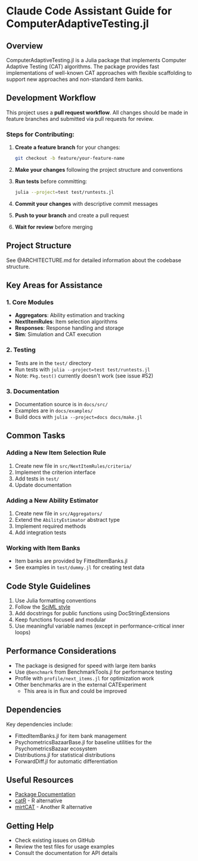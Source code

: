 # Claude Code Assistant Guide for ComputerAdaptiveTesting.jl

## Overview

ComputerAdaptiveTesting.jl is a Julia package that implements Computer Adaptive Testing (CAT) algorithms. The package provides fast implementations of well-known CAT approaches with flexible scaffolding to support new approaches and non-standard item banks.

## Development Workflow

This project uses a **pull request workflow**. All changes should be made in feature branches and submitted via pull requests for review.

### Steps for Contributing:

1. **Create a feature branch** for your changes:
   ```bash
   git checkout -b feature/your-feature-name
   ```

2. **Make your changes** following the project structure and conventions

3. **Run tests** before committing:
   ```bash
   julia --project=test test/runtests.jl
   ```

4. **Commit your changes** with descriptive commit messages

5. **Push to your branch** and create a pull request

6. **Wait for review** before merging

## Project Structure

See @ARCHITECTURE.md for detailed information about the codebase structure.

## Key Areas for Assistance

### 1. Core Modules
- **Aggregators**: Ability estimation and tracking
- **NextItemRules**: Item selection algorithms
- **Responses**: Response handling and storage
- **Sim**: Simulation and CAT execution

### 2. Testing
- Tests are in the `test/` directory
- Run tests with `julia --project=test test/runtests.jl`
- Note: `Pkg.test()` currently doesn't work (see issue #52)

### 3. Documentation
- Documentation source is in `docs/src/`
- Examples are in `docs/examples/`
- Build docs with `julia --project=docs docs/make.jl`

## Common Tasks

### Adding a New Item Selection Rule
1. Create new file in `src/NextItemRules/criteria/`
2. Implement the criterion interface
3. Add tests in `test/`
4. Update documentation

### Adding a New Ability Estimator
1. Create new file in `src/Aggregators/`
2. Extend the `AbilityEstimator` abstract type
3. Implement required methods
4. Add integration tests

### Working with Item Banks
- Item banks are provided by FittedItemBanks.jl
- See examples in `test/dummy.jl` for creating test data

## Code Style Guidelines

1. Use Julia formatting conventions
2. Follow the [SciML style](https://docs.sciml.ai/SciMLStyle/stable/)
2. Add docstrings for public functions using DocStringExtensions
3. Keep functions focused and modular
4. Use meaningful variable names (except in performance-critical inner loops)

## Performance Considerations

- The package is designed for speed with large item banks
- Use `@benchmark` from BenchmarkTools.jl for performance testing
- Profile with `profile/next_items.jl` for optimization work
- Other benchmarks are in the external CATExperiment
  - This area is in flux and could be improved

## Dependencies

Key dependencies include:
- FittedItemBanks.jl for item bank management
- PsychometricsBazaarBase.jl for baseline utilities for the PsychometricsBazaar ecosystem
- Distributions.jl for statistical distributions
- ForwardDiff.jl for automatic differentiation

## Useful Resources

- [Package Documentation](https://juliapsychometricsbazaar.github.io/ComputerAdaptiveTesting.jl/dev/)
- [catR](https://cran.r-project.org/web/packages/catR/index.html) - R alternative
- [mirtCAT](https://cran.r-project.org/web/packages/mirtCAT/index.html) - Another R alternative

## Getting Help

- Check existing issues on GitHub
- Review the test files for usage examples
- Consult the documentation for API details
